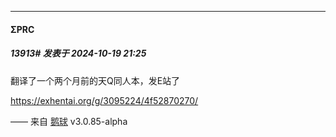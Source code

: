 ﻿
*****

####  ΣPRC  
##### 13913#       发表于 2024-10-19 21:25

翻译了一个两个月前的天Q同人本，发E站了

https://exhentai.org/g/3095224/4f52870270/

—— 来自 [鹅球](https://www.pgyer.com/xfPejhuq) v3.0.85-alpha

